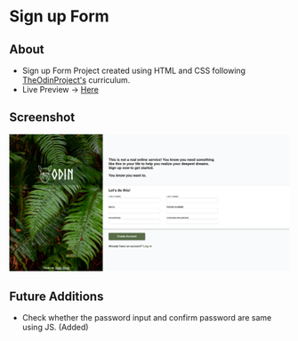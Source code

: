 # Sign up Form

## About

- Sign up Form Project created using HTML and CSS following [TheOdinProject's](https://theodinproject.com) curriculum.
- Live Preview -> [Here](https://devashishchakraborty.github.io/signup-form)

## Screenshot

![image](images/screenshot.png)

## Future Additions

- Check whether the password input and confirm password are same using JS. (Added)
